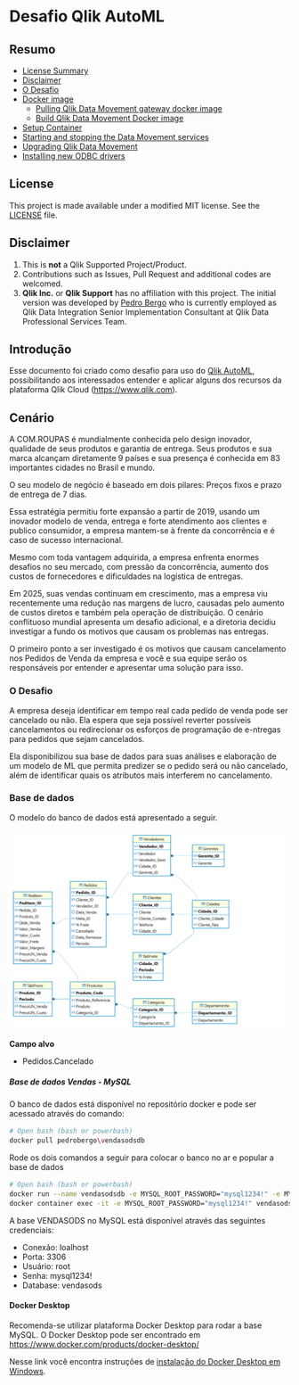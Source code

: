 # Desafio Qlik AutoML

## Resumo

- [License Summary](#license-summary)
- [Disclaimer](#disclaimer)
- [O Desafio](#introduction)
- [Docker image](#docker-image)
    - [Pulling Qlik Data Movement gateway docker image](#pulling-qlik-data-movement-gateway-docker-image)
    - [Build Qlik Data Movement Docker image](#build-qlik-data-movement-docker-image)
- [Setup Container](#setup-container)
- [Starting and stopping the Data Movement services](#starting-and-stopping-the-data-movement-services)
- [Upgrading Qlik Data Movement](#upgrading-qlik-data-movement)
- [Installing new ODBC drivers](#installing-new-odbc-drivers)

## License

This project is made available under a modified MIT license. See the [LICENSE](LICENSE) file.

## Disclaimer

1. This is **not** a Qlik Supported Project/Product.
2. Contributions such as Issues, Pull Request and additional codes are welcomed.
3. **Qlik Inc.** or **Qlik Support** has no affiliation with this project. The initial version was developed by [Pedro Bergo](https://www.linkedin.com/in/cleveranjos/) who is currently employed as Qlik Data Integration Senior Implementation Consultant at Qlik Data Professional Services Team.

## Introdução

Esse documento foi criado como desafio para uso do [Qlik AutoML](https://www.qlik.com/us/products/qlik-automl), possibilitando aos interessados entender e aplicar alguns dos recursos da plataforma Qlik Cloud (https://www.qlik.com).


## Cenário

A COM.ROUPAS é mundialmente conhecida pelo design inovador, qualidade de seus produtos e garantia de entrega. Seus produtos e sua marca alcançam diretamente 9 países e sua presença é conhecida em 83 importantes cidades no Brasil e mundo. 

O seu modelo de negócio é baseado em dois pilares: Preços fixos e prazo de entrega de 7 dias.

Essa estratégia permitiu forte expansão a partir de 2019, usando um inovador modelo de venda, entrega e forte atendimento aos clientes e publico consumidor, a empresa mantem-se à frente da concorrência e é caso de sucesso internacional.

Mesmo com toda vantagem adquirida, a empresa enfrenta enormes desafios no seu mercado, com pressão da concorrência, aumento dos custos de fornecedores e dificuldades na logística de entregas. 

Em 2025, suas vendas continuam em crescimento, mas a empresa viu recentemente uma redução nas margens de lucro, causadas pelo aumento de custos diretos e também pela operação de distribuição. O cenário conflituoso mundial apresenta um desafio adicional, e a diretoria decidiu investigar a fundo os motivos que causam os problemas nas entregas.

O primeiro ponto a ser investigado é os motivos que causam cancelamento nos Pedidos de Venda da empresa e você e sua equipe serão os responsáveis por entender e apresentar uma solução para isso.


### O Desafio

A empresa deseja identificar em tempo real cada pedido de venda pode ser cancelado ou não. Ela espera que seja possível reverter possíveis cancelamentos ou redirecionar os esforços de programação de e-ntregas para pedidos que sejam cancelados.

Ela disponibilizou sua base de dados para suas análises e elaboração de um modelo de ML que permita predizer se o pedido será ou não cancelado, além de identificar quais os atributos mais interferem no cancelamento.


### Base de dados

O modelo do banco de dados está apresentado a seguir.

![Modelo de Dados](derbasedados.png)

**Campo alvo**
- Pedidos.Cancelado

##### Base de dados Vendas - MySQL

O banco de dados está disponível no repositório docker e pode ser acessado através do comando:

``` bash
# Open bash (bash or powerbash)
docker pull pedrobergo\vendasodsdb
```

Rode os dois comandos a seguir para colocar o banco no ar e popular a base de dados
``` bash
# Open bash (bash or powerbash)
docker run --name vendasodsdb -e MYSQL_ROOT_PASSWORD="mysql1234!" -e MYSQL_DATABASE=vendasods -e MYSQL_ROOT_HOST=% -e PATH=/usr/local/sbin:/usr/local/bin:/usr/sbin:/usr/bin:/sbin:/bin -v /var/lib/mysql -p 3306:3306 -p 33060:33060 -d pedrobergo/vendasodsdb:latest
docker container exec -it -e MYSQL_ROOT_PASSWORD="mysql1234!" vendasodsdb sh -c "mysql -u root -p vendasods < /tmp/vendasods.sql"
```

A base VENDASODS no MySQL está disponível através das seguintes credenciais:
- Conexão: loalhost
- Porta: 3306
- Usuário: root
- Senha: mysql1234!
- Database: vendasods

#### Docker Desktop

Recomenda-se utilizar plataforma Docker Desktop para rodar a base MySQL.
O Docker Desktop pode ser encontrado em https://www.docker.com/products/docker-desktop/

Nesse link você encontra instruções de [instalação do Docker Desktop em Windows](https://docs.docker.com/desktop/setup/install/windows-install/).

